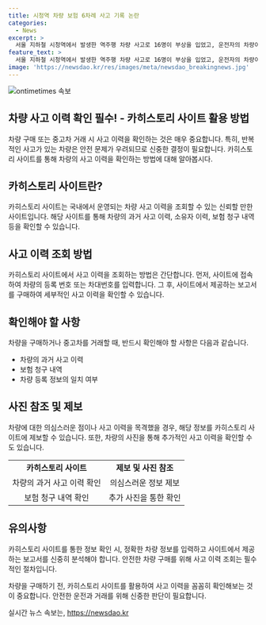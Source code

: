 ```yaml
---
title: 시청역 차량 보험 6차례 사고 기록 논란
categories:
  - News
excerpt: >
  서울 지하철 시청역에서 발생한 역주행 차량 사고로 16명이 부상을 입었고, 운전자의 차량이 지난 2018년 이후 최소 6번의 사고를 냈다는 사실이 밝혀졌습니다. 보험개발원 카히스토리 사이트에 따르면 해당 차량은 2018년과 2019년에 각각 1번, 2020년과 2021년에 각각 2번의 사고 이력이 있었으며, 이 가운데 2번은 상대 차량 보험으로 처리된 것으로 추정됩니다. 이 차량은 부부가 함께 소유하고 있는데, 이번 사건과 관련하여 수사가 진행 중에 있습니다. YTN의 당신의 제보가 뉴스가 됩니다 채널을 통해 더 많은 정보를 확인할 수 있습니다. (150자)
feature_text: >
  서울 지하철 시청역에서 발생한 역주행 차량 사고로 16명이 부상을 입었고, 운전자의 차량이 지난 2018년 이후 최소 6번의 사고를 냈다는 사실이 밝혀졌습니다. 보험개발원 카히스토리 사이트에 따르면 해당 차량은 2018년과 2019년에 각각 1번, 2020년과 2021년에 각각 2번의 사고 이력이 있었으며, 이 가운데 2번은 상대 차량 보험으로 처리된 것으로 추정됩니다. 이 차량은 부부가 함께 소유하고 있는데, 이번 사건과 관련하여 수사가 진행 중에 있습니다. YTN의 당신의 제보가 뉴스가 됩니다 채널을 통해 더 많은 정보를 확인할 수 있습니다. (150자)
image: 'https://newsdao.kr/res/images/meta/newsdao_breakingnews.jpg'
---
```


<p><img src="https://newsdao.kr/res/images/meta/newsdao_breakingnews.jpg" alt="ontimetimes 속보" /></p>

<h2 data-ke-size="size28">차량 사고 이력 확인 필수! - 카히스토리 사이트 활용 방법</h2>

<p data-ke-size="size16">차량 구매 또는 중고차 거래 시 사고 이력을 확인하는 것은 매우 중요합니다. 특히, 반복적인 사고가 있는 차량은 안전 문제가 우려되므로 신중한 결정이 필요합니다. 카히스토리 사이트를 통해 차량의 사고 이력을 확인하는 방법에 대해 알아봅시다.</p>

<h2 data-ke-size="size26">카히스토리 사이트란?</h2>

<p data-ke-size="size16">카히스토리 사이트는 국내에서 운영되는 차량 사고 이력을 조회할 수 있는 신뢰할 만한 사이트입니다. 해당 사이트를 통해 차량의 과거 사고 이력, 소유자 이력, 보험 청구 내역 등을 확인할 수 있습니다.</p>

<h2 data-ke-size="size26">사고 이력 조회 방법</h2>

<p data-ke-size="size16">카히스토리 사이트에서 사고 이력을 조회하는 방법은 간단합니다. 먼저, 사이트에 접속하여 차량의 등록 번호 또는 차대번호를 입력합니다. 그 후, 사이트에서 제공하는 보고서를 구매하여 세부적인 사고 이력을 확인할 수 있습니다.</p>

<h2 data-ke-size="size26">확인해야 할 사항</h2>

<p data-ke-size="size16">차량을 구매하거나 중고차를 거래할 때, 반드시 확인해야 할 사항은 다음과 같습니다.</p>

<ul>
  <li>차량의 과거 사고 이력</li>
  <li>보험 청구 내역</li>
  <li>차량 등록 정보의 일치 여부</li>
</ul>

<h2 data-ke-size="size26">사진 참조 및 제보</h2>

<p data-ke-size="size16">차량에 대한 의심스러운 점이나 사고 이력을 목격했을 경우, 해당 정보를 카히스토리 사이트에 제보할 수 있습니다. 또한, 차량의 사진을 통해 추가적인 사고 이력을 확인할 수도 있습니다.</p>

<table>
  <tr>
    <td style="text-align: center; height: 17px;"><b>카히스토리 사이트</b></td>
    <td style="text-align: center; height: 17px;"><b>제보 및 사진 참조</b></td>
  </tr>
  <tr>
    <td style="text-align: center; height: 17px;">차량의 과거 사고 이력 확인</td>
    <td style="text-align: center; height: 17px;">의심스러운 정보 제보</td>
  </tr>
  <tr>
    <td style="text-align: center; height: 17px;">보험 청구 내역 확인</td>
    <td style="text-align: center; height: 17px;">추가 사진을 통한 확인</td>
  </tr>
</table>

<h2 data-ke-size="size26">유의사항</h2>

<p data-ke-size="size16">카히스토리 사이트를 통한 정보 확인 시, 정확한 차량 정보를 입력하고 사이트에서 제공하는 보고서를 신중히 분석해야 합니다. 안전한 차량 구매를 위해 사고 이력 조회는 필수적인 절차입니다.</p>

<p data-ke-size="size16">차량을 구매하기 전, 카히스토리 사이트를 활용하여 사고 이력을 꼼꼼히 확인해보는 것이 중요합니다. 안전한 운전과 거래를 위해 신중한 판단이 필요합니다.</p>
실시간 뉴스 속보는, <a href="https://newsdao.kr" rel="dofollow">https://newsdao.kr</a>


